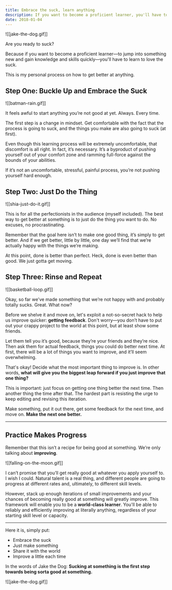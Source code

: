 ```yaml
---
title: Embrace the suck, learn anything
description: If you want to become a proficient learner, you'll have to learn to love the suck.
date: 2018-01-04
---
```

![[jake-the-dog.gif]]

Are you ready to suck?

Because if you want to become a proficient learner—to jump into something new and gain knowledge and skills quickly—you'll have to learn to love the suck.

This is my personal process on how to get better at anything.

## Step One: Buckle Up and Embrace the Suck

![[batman-rain.gif]]


It feels awful to start anything you’re not good at yet. Always. Every time.

The first step is a change in mindset. Get comfortable with the fact that the process is going to suck, and the things you make are also going to suck (at first).

Even though this learning process will be extremely uncomfortable, that discomfort is all right. In fact, it’s necessary. It’s a byproduct of pushing yourself out of your comfort zone and ramming full-force against the bounds of your abilities.

If it’s not an uncomfortable, stressful, painful process, you’re not pushing yourself hard enough.

## Step Two: Just Do the Thing
![[shia-just-do-it.gif]]

This is for all the perfectionists in the audience (myself included). The best way to get better at something is to just do the thing you want to do. No excuses, no procrastinating.

Remember that the goal here isn’t to make one good thing, it’s simply to get better. And if we get better, little by little, one day we’ll find that we’re actually happy with the things we’re making.

At this point, done is better than perfect. Heck, done is even better than good. We just gotta get moving.

## Step Three: Rinse and Repeat
![[basketball-loop.gif]]

Okay, so far we’ve made something that we’re not happy with and probably totally sucks. Great. What now?

Before we shelve it and move on, let's exploit a not-so-secret hack to help us improve quicker: **getting feedback**. Don't worry—you don’t have to put out your crappy project to the world at this point, but at least show some friends.

Let them tell you it’s good, because they’re your friends and they’re nice. Then ask them for actual feedback, things you could do better next time. At first, there will be a lot of things you want to improve, and it’ll seem overwhelming.

That's okay! Decide what the most important thing to improve is. In other words, **what will give you the biggest leap forward if you just improve that one thing?**

This is important: just focus on getting one thing better the next time. Then another thing the time after that. The hardest part is resisting the urge to keep editing and revising this iteration.

Make something, put it out there, get some feedback for the next time, and move on. **Make the next one better.**

---

## Practice Makes Progress

Remember that this isn’t a recipe for being good at something. We’re only talking about **improving**.

![[falling-on-the-moon.gif]]

I can’t promise that you’ll get really good at whatever you apply yourself to. I wish I could. Natural talent is a real thing, and different people are going to progress at different rates and, ultimately, to different skill levels.

However, stack up enough iterations of small improvements and your chances of becoming really good at something will greatly improve. This framework will enable you to be a **world-class learner**. You'll be able to reliably and efficiently improving at literally anything, regardless of your starting skill level or capacity.

---

Here it is, simply put:

- Embrace the suck
- Just make something
- Share it with the world
- Improve a little each time

In the words of Jake the Dog: **Sucking at something is the first step towards being sorta good at something.**

![[jake-the-dog.gif]]